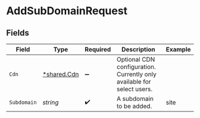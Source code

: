 # AddSubDomainRequest


## Fields

| Field                                                                  | Type                                                                   | Required                                                               | Description                                                            | Example                                                                |
| ---------------------------------------------------------------------- | ---------------------------------------------------------------------- | ---------------------------------------------------------------------- | ---------------------------------------------------------------------- | ---------------------------------------------------------------------- |
| `Cdn`                                                                  | [*shared.Cdn](../../models/shared/cdn.md)                              | :heavy_minus_sign:                                                     | Optional CDN configuration. Currently only available for select users. |                                                                        |
| `Subdomain`                                                            | *string*                                                               | :heavy_check_mark:                                                     | A subdomain to be added.                                               | site                                                                   |